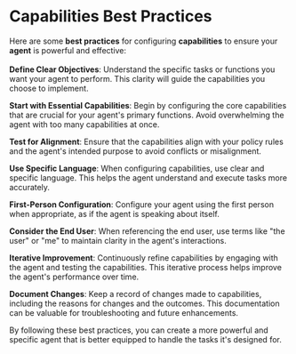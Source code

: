 # Capabilities Best Practices

Here are some **best practices** for configuring **capabilities** to ensure your **agent** is powerful and effective:\
\
**Define Clear Objectives**: Understand the specific tasks or functions you want your agent to perform. This clarity will guide the capabilities you choose to implement.

**Start with Essential Capabilities**: Begin by configuring the core capabilities that are crucial for your agent's primary functions. Avoid overwhelming the agent with too many capabilities at once.

**Test for Alignment**: Ensure that the capabilities align with your policy rules and the agent's intended purpose to avoid conflicts or misalignment.

**Use Specific Language**: When configuring capabilities, use clear and specific language. This helps the agent understand and execute tasks more accurately.

**First-Person Configuration**: Configure your agent using the first person when appropriate, as if the agent is speaking about itself.

**Consider the End User**: When referencing the end user, use terms like "the user" or "me" to maintain clarity in the agent's interactions.

**Iterative Improvement**: Continuously refine capabilities by engaging with the agent and testing the capabilities. This iterative process helps improve the agent's performance over time.

**Document Changes**: Keep a record of changes made to capabilities, including the reasons for changes and the outcomes. This documentation can be valuable for troubleshooting and future enhancements.

By following these best practices, you can create a more powerful and specific agent that is better equipped to handle the tasks it's designed for.&#x20;
